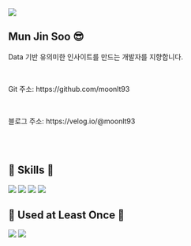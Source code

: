 <img src="https://capsule-render.vercel.app/api?type=wave&color=auto&height=300&section=header&text=welcome%20myProfile&fontSize=90" />
<br/>  

## Mun Jin Soo 😎  <br/> 


 <p> Data 기반 유의미한 인사이트를 만드는 개발자를 지향합니다.  <p>  </br>
 <p> Git 주소: https://github.com/moonlt93 </p>  </br>
 <p> 블로그 주소: https://velog.io/@moonlt93 </p>  </br>
 
 </br>

## 📍 Skills 📍
<span>
 <img src="https://img.shields.io/badge/Java-007396?style=flat&logo=OpenJDK&logoColor=white"/>
<img src="https://img.shields.io/badge/spring-6DB33F?style=flat-square&logo=spring&logoColor=white"/>
<img src="https://img.shields.io/badge/springboot-6DB33F?style=flat-square&logo=springboot&logoColor=white"/>
  <img src="https://img.shields.io/badge/mysql-4479A1?style=flat-square&logo=mysql&logoColor=white"/>
</span>
<br/>

## 📍 Used at Least Once 📍
<span>
  <img src="https://img.shields.io/badge/javascript-F7DF1E?style=flat-square&logo=javascript&logoColor=white"/>
      <img src="https://img.shields.io/badge/redis-DC382D?style=flat-square&logo=redis&logoColor=white"/>
</span>



<!--
**moonlt93/moonlt93** is a ✨ _special_ ✨ repository because its `README.md` (this file) appears on your GitHub profile.

Here are some ideas to get you started:

- 🔭 I’m currently working on ...
- 🌱 I’m currently learning ...
- 👯 I’m looking to collaborate on ...
- 🤔 I’m looking for help with ...
- 💬 Ask me about ...
- 📫 How to reach me: ...
- 😄 Pronouns: ...
- ⚡ Fun fact: ...
-->



